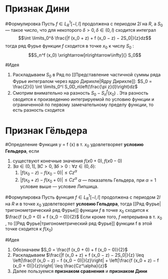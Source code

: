 # Признак Дини
#Формулировка 
Пусть $f ∈ L^1_R [−l,l]$ продолжена с периодом $2l$ на $R$, а $S_0$ — такое число, что для некоторого $δ > 0, δ ∈ (0,l)$ сходится интеграл $$\int \limits_0^δ \frac{|f (x_0 + z) + f (x_0 − z) − 2S_0|}{z}dz$$тогда ряд Фурье функции $f$ сходится в точке $x_0$ к числу $S_0$ : $$S_n^f (x_0) \xrightarrow[n\rightarrow\infty]{} S_0$$

#Идея 
1. Раскладываем $S_0$ в Ряд по [[Представление частичной суммы ряда Фурье интегралом через ядро Дирихле|Ядру Дирихле]]: $S_0 = \frac{2}{l} \int \limits_0^l S_0D_n\left(\frac{\pi z}{l}\right)dz$ 
2. Смотрим внимательно на разность $S_0 - S_n^f(x_0)$ . Эта разность сводится к произведению интегрируемой по условию функции и ограниченной по первому замечательному пределу функции, то есть разность сходится

# Признак Гёльдера
#Определение 
Функция y = f (x) в т. $x_0$ удовлетворяет **условию Гельдера**, если  
1. существуют конечные значения $f (x0 + 0), f (x0 − 0)$
2. $∃α ∈ (0,1], ∃C > 0, ∃δ > 0 : ∀z ∈ (0,δ):$
	1) $|f (x_0 − z) − f (x_0 − 0)| \leq Cz^α$
	2) $|f (x_0 + z) − f (x_0 + 0)| \leq Cz^α$ 
$α$ — показатель Гельдера, при $α = 1$ условие выше — условие
Липшица.

#Формулировка
Пусть функция $f ∈ L^1_R [−l,l]$ продолжена с периодом $2l$ на $R$ и в точке $x_0$ удовлетворяет **условию Гельдера**, тогда [[Ряд Фурье|тригонометрический ряд Фурье]] функции $f$ в точке $x_0$ сходится к $\frac{f (x_0 + 0) + f (x_0 − 0)}{2}$ 
Если кроме того, $f$ непрерывна в т. $x_0$ , то [[Ряд Фурье|тригонометрический ряд Фурье]] функции f в этой точке сходится к $f (x_0)$

#Идея 
1. Обозначаем $S_0 = \frac{f (x_0 + 0) + f (x_0 − 0)}{2}$
2. Раскладываем $\frac{|f (x_0 + z) + f (x_0 − z) − 2S_0|}{z} \leq \left|\frac{f (x_0 − z) − f (x_0 − 0)|}{z}\right| + \left|\frac{f (x_0 + z) − f (x_0 + 0)|}{z}\right| \leq \frac{Cz^\alpha}{z}$
3. Далее пользуемся **признаком сравнения** и **признаком Дини**

